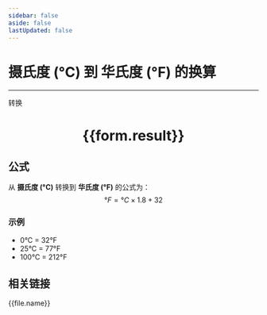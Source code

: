 ```yaml
---
sidebar: false
aside: false
lastUpdated: false
---
```

# 摄氏度 (°C) 到 华氏度 (°F) 的换算
---
<script setup>
import { onMounted, reactive, inject, ref } from 'vue'
import { NButton, NForm, NFormItem, NInput, NInputNumber, NSelect, NCard, useMessage ,NGrid ,NGi } from 'naive-ui'
import { defineClientComponent } from 'vitepress'
import { temperatureFiles } from '../../files';

const convert = inject('convert')

const form = reactive({
  number: null,
  result: '',
})

const convertHandler = () => {
  if (form.number !== null && !isNaN(form.number)) {
    const convertedValue = (parseFloat(form.number) * 1.8) + 32
    form.result = `${form.number}°C = ${convertedValue.toFixed(2)}°F`
  } else {
    form.result = '请输入有效的数值。'
  }
}
</script>

<n-form size="large" :model="form">
  <n-form-item label="摄氏度 (°C)">
    <n-input-number v-model:value="form.number" placeholder="输入摄氏度" style="width: 100%" />
  </n-form-item>
  <n-form-item>
    <n-button type="primary" @click="convertHandler" block>转换</n-button>
  </n-form-item>
</n-form>

<n-card  embedded :bordered="false" hoverable>
  <div  style="text-align:center">
    <h1>{{form.result}}</h1>
  </div>
</n-card>

## 公式

从 **摄氏度 (°C)** 转换到 **华氏度 (°F)** 的公式为：
$$ °F = °C \times 1.8 + 32 $$

### 示例
- 0°C = 32°F
- 25°C = 77°F
- 100°C = 212°F

## 相关链接
<n-grid x-gap="12" :cols="4">
  <n-gi v-for="(file, index) in temperatureFiles" :key="index">
    <n-button
      text
      tag="a"
      :href="file.path"
      target="_blank"
      type="primary"
    >
      {{file.name}}
    </n-button>
  </n-gi>
</n-grid>